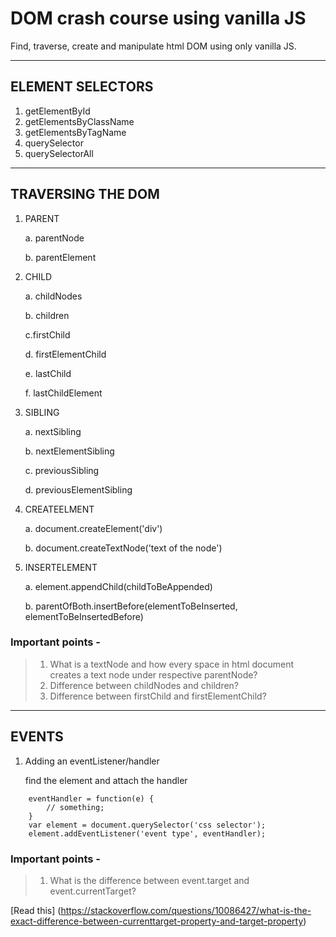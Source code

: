 # DOM crash course using vanilla JS

Find, traverse, create and manipulate html DOM using only vanilla JS.

***
## ELEMENT SELECTORS  

1. getElementById
2. getElementsByClassName
3. getElementsByTagName
4. querySelector
5. querySelectorAll

***
## TRAVERSING THE DOM

1. PARENT

    a. parentNode

    b. parentElement

2. CHILD

    a. childNodes

    b. children

    c.firstChild

    d. firstElementChild

    e. lastChild    

    f. lastChildElement

3. SIBLING

    a. nextSibling

    b. nextElementSibling

    c. previousSibling

    d. previousElementSibling

4. CREATEELMENT

    a. document.createElement('div')

    b. document.createTextNode('text of the node')

5. INSERTELEMENT

    a. element.appendChild(childToBeAppended)

    b. parentOfBoth.insertBefore(elementToBeInserted, elementToBeInsertedBefore)

### Important points -

> 1. What is a textNode and how every space in html document creates a text node under respective parentNode?
> 2. Difference between childNodes and children?
> 3. Difference between firstChild and firstElementChild?

***
## EVENTS

1. Adding an eventListener/handler

    find the element and attach the handler

```
    eventHandler = function(e) {
        // something;
    }
    var element = document.querySelector('css selector');
    element.addEventListener('event type', eventHandler);

```

### Important points -

>1. What is the difference between event.target and event.currentTarget?

[Read this] (https://stackoverflow.com/questions/10086427/what-is-the-exact-difference-between-currenttarget-property-and-target-property)
